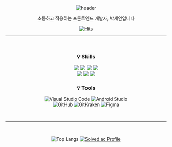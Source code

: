 <div align="center"> 

![header](https://capsule-render.vercel.app/api?type=Waving&text=Hello%20(●'◡'●)&height=200&fontColor=ffffff&fontAlignY=40)

소통하고 적응하는 프론트엔드 개발자, 박세연입니다 <br>

[![Hits](https://hits.seeyoufarm.com/api/count/incr/badge.svg?url=https%3A%2F%2Fgithub.com%2Fyeon7485%2Fhit-counter&count_bg=%2379C83D&title_bg=%23555555&icon=&icon_color=%23E7E7E7&title=hits&edge_flat=false)](https://hits.seeyoufarm.com)
<br>
  
  ---

<br>
  
### 💡 Skills
<img src="https://img.shields.io/badge/react-61DAFB?style=for-the-badge&logo=react&logoColor=black"> 
<img src="https://img.shields.io/badge/javascript-F7DF1E?style=for-the-badge&logo=javascript&logoColor=black"> 
<img src="https://img.shields.io/badge/html5-E34F26?style=for-the-badge&logo=html5&logoColor=white"> 
<img src="https://img.shields.io/badge/css-1572B6?style=for-the-badge&logo=css3&logoColor=white"> 
  <br/>
<img src="https://img.shields.io/badge/java-007396?style=for-the-badge&logo=java&logoColor=white">
<img src="https://img.shields.io/badge/python-3776AB?style=for-the-badge&logo=python&logoColor=white"> 
<img src="https://img.shields.io/badge/firebase-FFCA28?style=for-the-badge&logo=firebase&logoColor=white">

  
### 💡 Tools
![Visual Studio Code](https://img.shields.io/badge/Visual%20Studio%20Code-007ACC.svg?&style=for-the-badge&logo=Visual%20Studio%20Code&logoColor=white)
![Android Studio](https://img.shields.io/badge/Android%20Studio-3DDC84.svg?&style=for-the-badge&logo=Android%20Studio&logoColor=white)
<br/>
![GitHub](https://img.shields.io/badge/GitHub-181717.svg?&style=for-the-badge&logo=GitHub&logoColor=white)
![GitKraken](https://img.shields.io/badge/GitKraken-179287.svg?&style=for-the-badge&logo=GitKraken&logoColor=white)
![Figma](https://img.shields.io/badge/Figma-F24E1E.svg?&style=for-the-badge&logo=Figma&logoColor=white)

  
<br>
 
------
  
<br>
  
![Top Langs](https://github-readme-stats.vercel.app/api/top-langs/?username=yeon7485&langs_count=10&layout=compact&theme=omni) [![Solved.ac Profile](http://mazassumnida.wtf/api/v2/generate_badge?boj=yeon7485)](https://solved.ac/yeon7485/)

</div>
